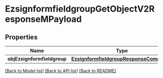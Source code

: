 # EzsignformfieldgroupGetObjectV2ResponseMPayload

## Properties
Name | Type | Description | Notes
------------ | ------------- | ------------- | -------------
**objEzsignformfieldgroup** | [**EzsignformfieldgroupResponseCompound**](EzsignformfieldgroupResponseCompound.md) |  | 

[[Back to Model list]](../README.md#documentation-for-models) [[Back to API list]](../README.md#documentation-for-api-endpoints) [[Back to README]](../README.md)


